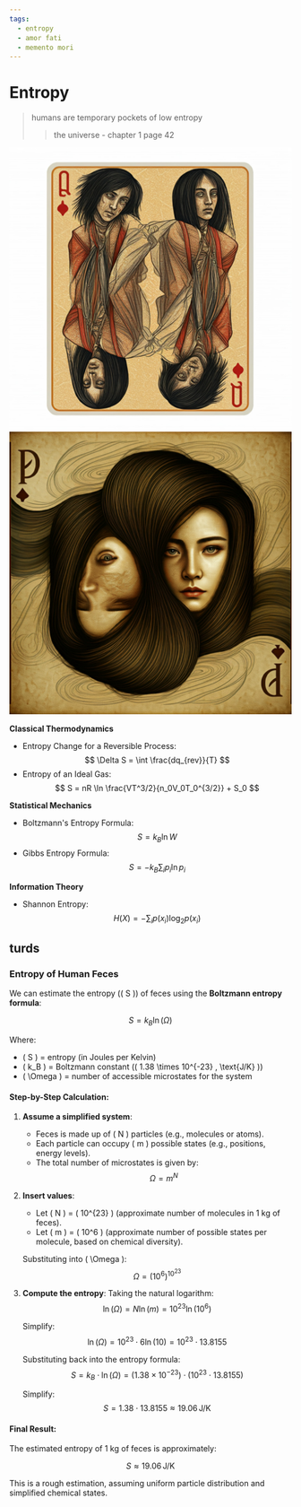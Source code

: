 ```yaml
---
tags:
  - entropy 
  - amor fati
  - memento mori 
---
```

# Entropy

> humans are temporary pockets of low entropy
>> the universe - chapter 1 page 42

![e](images/entropy.jpeg)
![e](images/entropy_2.jpeg)

**Classical Thermodynamics**

* Entropy Change for a Reversible Process:
  $$
  \Delta S = \int \frac{dq_{rev}}{T}
  $$
* Entropy of an Ideal Gas:
  $$
  S = nR \ln \frac{VT^3/2}{n_0V_0T_0^{3/2}} + S_0
  $$

**Statistical Mechanics**

* Boltzmann's Entropy Formula:
  $$
  S = k_B \ln W
  $$
* Gibbs Entropy Formula:
  $$
  S = -k_B \sum_i p_i \ln p_i
  $$

**Information Theory**

* Shannon Entropy:
  $$
  H(X) = -\sum_i p(x_i) \log_2 p(x_i)
  $$

## turds

### Entropy of Human Feces

We can estimate the entropy (\( S \)) of feces using the **Boltzmann entropy formula**:

$$
S = k_B \ln(\Omega)
$$

Where:
- \( S \) = entropy (in Joules per Kelvin)
- \( k_B \) = Boltzmann constant (\( 1.38 \times 10^{-23} \, \text{J/K} \))
- \( \Omega \) = number of accessible microstates for the system

#### Step-by-Step Calculation:

1. **Assume a simplified system**:
   - Feces is made up of \( N \) particles (e.g., molecules or atoms).
   - Each particle can occupy \( m \) possible states (e.g., positions, energy levels).
   - The total number of microstates is given by:
     $$
     \Omega = m^N
     $$

2. **Insert values**:
   - Let \( N \) = \( 10^{23} \) (approximate number of molecules in 1 kg of feces).
   - Let \( m \) = \( 10^6 \) (approximate number of possible states per molecule, based on chemical diversity).

   Substituting into \( \Omega \):
   $$
   \Omega = (10^6)^{10^{23}}
   $$

3. **Compute the entropy**:
   Taking the natural logarithm:
   $$
   \ln(\Omega) = N \ln(m) = 10^{23} \ln(10^6)
   $$

   Simplify:
   $$
   \ln(\Omega) = 10^{23} \cdot 6 \ln(10) = 10^{23} \cdot 13.8155
   $$

   Substituting back into the entropy formula:
   $$
   S = k_B \cdot \ln(\Omega) = (1.38 \times 10^{-23}) \cdot (10^{23} \cdot 13.8155)
   $$

   Simplify:
   $$
   S = 1.38 \cdot 13.8155 \approx 19.06 \, \text{J/K}
   $$

#### Final Result:
The estimated entropy of 1 kg of feces is approximately:

$$
S \approx 19.06 \, \text{J/K}
$$

This is a rough estimation, assuming uniform particle distribution and simplified chemical states.
